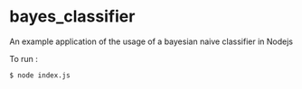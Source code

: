 # bayes_classifier
An example application of the usage of a bayesian naive classifier in Nodejs

To run :
```bash
$ node index.js
```
